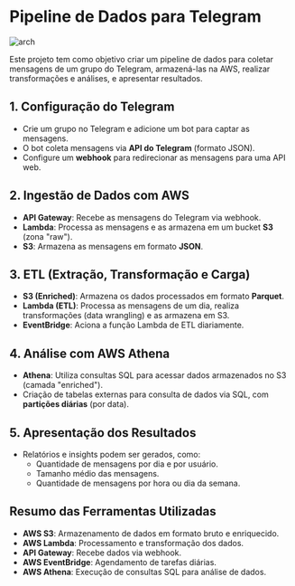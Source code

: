 # Pipeline de Dados para Telegram

![arch](https://github.com/user-attachments/assets/b6b8c5c0-1f11-40bb-936e-932ac147053e)

Este projeto tem como objetivo criar um pipeline de dados para coletar mensagens de um grupo do Telegram, armazená-las na AWS, realizar transformações e análises, e apresentar resultados.

## 1. **Configuração do Telegram**
   - Crie um grupo no Telegram e adicione um bot para captar as mensagens.
   - O bot coleta mensagens via **API do Telegram** (formato JSON).
   - Configure um **webhook** para redirecionar as mensagens para uma API web.

## 2. **Ingestão de Dados com AWS**
   - **API Gateway**: Recebe as mensagens do Telegram via webhook.
   - **Lambda**: Processa as mensagens e as armazena em um bucket **S3** (zona "raw").
   - **S3**: Armazena as mensagens em formato **JSON**.

## 3. **ETL (Extração, Transformação e Carga)**
   - **S3 (Enriched)**: Armazena os dados processados em formato **Parquet**.
   - **Lambda (ETL)**: Processa as mensagens de um dia, realiza transformações (data wrangling) e as armazena em S3.
   - **EventBridge**: Aciona a função Lambda de ETL diariamente.

## 4. **Análise com AWS Athena**
   - **Athena**: Utiliza consultas SQL para acessar dados armazenados no S3 (camada "enriched").
   - Criação de tabelas externas para consulta de dados via SQL, com **partições diárias** (por data).

## 5. **Apresentação dos Resultados**
   - Relatórios e insights podem ser gerados, como:
     - Quantidade de mensagens por dia e por usuário.
     - Tamanho médio das mensagens.
     - Quantidade de mensagens por hora ou dia da semana.

## **Resumo das Ferramentas Utilizadas**
   - **AWS S3**: Armazenamento de dados em formato bruto e enriquecido.
   - **AWS Lambda**: Processamento e transformação dos dados.
   - **API Gateway**: Recebe dados via webhook.
   - **AWS EventBridge**: Agendamento de tarefas diárias.
   - **AWS Athena**: Execução de consultas SQL para análise de dados.
